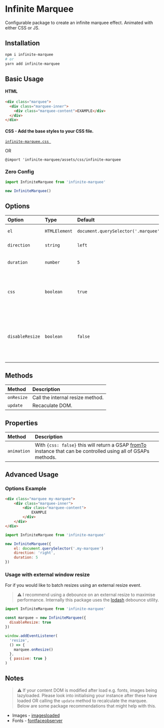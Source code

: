 # Infinite Marquee

Configurable package to create an infinite marquee effect. Animated with either CSS or JS.

## Installation

```bash
npm i infinite-marquee
# or
yarn add infinite-marquee
```

## Basic Usage

#### HTML

```html
<div class="marquee">
  <div class="marquee-inner">
    <div class="marquee-content">EXAMPLE</div>
  </div>
</div>
```

#### CSS - Add the base styles to your CSS file.

[`infinite-marquee.css `](https://github.com/JamesHRowe/infinite-marquee/blob/main/assets/css/infinite-marquee.css)

OR

`@import 'infinite-marquee/assets/css/infinite-marquee`

### Zero Config

```javascript
import InfiniteMarquee from 'infinite-marquee'

new InfiniteMarquee()
```

## Options

| Option          | Type          | Default                              | Description                                                                              |
| :-------------- | :------------ | :----------------------------------- | :--------------------------------------------------------------------------------------- |
| `el`            | `HTMLElement` | `document.querySelector('.marquee')` | Container element.                                                                       |
| `direction`     | `string`      | `left`                               | Animation direction.                                                                     |
| `duration`      | `number`      | `5`                                  | Animation duration in seconds.                                                           |
| `css`           | `boolean`     | `true`                               | Whether to animate using CSS. If false [GSAP](https://greensock.com/gsap/) will be used. |
| `disableResize` | `boolean`     | `false`                              | Disable internal window resize event so an external one can be used.                     |

## Methods

| Method     | Description                      |
| :--------- | :------------------------------- |
| `onResize` | Call the internal resize method. |
| `update`   | Recaculate DOM.                  |

## Properties

| Method      | Description                                                                                                                                                          |
| :---------- | :------------------------------------------------------------------------------------------------------------------------------------------------------------------- |
| `animation` | With `{css: false}` this will return a GSAP [fromTo](<https://greensock.com/docs/v3/GSAP/gsap.fromTo()>) instance that can be controlled using all of GSAPs methods. |

## Advanced Usage

### Options Example

```HTML
<div class="marquee my-marquee">
    <div class="marquee-inner">
        <div class="marquee-content">
            EXAMPLE
        </div>
    </div>
</div>
```

```javascript
import InfiniteMarquee from 'infinite-marquee'

new InfiniteMarquee({
    el: document.querySelector('.my-marquee')
    direction: 'right',
    duration: 5
})
```

### Usage with external window resize

For if you would like to batch resizes using an external resize event.

> ⚠️ I recommend using a debounce on an external resize to maximise performance. Internally this package uses the [lodash](https://lodash.com/docs/4.17.15#debounce) debounce utility.

```javascript
import InfiniteMarquee from 'infinite-marquee'

const marquee = new InfiniteMarquee({
  disableResize: true
})

window.addEventListener(
  'resize',
  () => {
    marquee.onResize()
  },
  { passive: true }
)
```

## Notes

> ⚠️ If your content DOM is modified after load e.g. fonts, images being lazyloaded. Please look into initialising your instance after these have loaded OR calling the `update` method to recalculate the marquee. Below are some package recommendations that might help with this.

- Images - [imagesloaded](https://imagesloaded.desandro.com/)
- Fonts - [fontfaceobserver](https://fontfaceobserver.com/)
